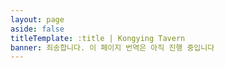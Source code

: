 ```yaml
---
layout: page
aside: false
titleTemplate: :title | Kongying Tavern
banner: 죄송합니다. 이 페이지 번역은 아직 진행 중입니다
---
```


<script setup>
import TeamPage from '../team/TeamPage.vue'
</script>

<TeamPage />
